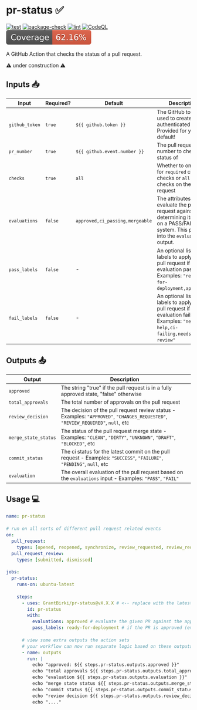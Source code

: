 # pr-status ✅

[![test](https://github.com/GrantBirki/pr-status/actions/workflows/test.yml/badge.svg)](https://github.com/GrantBirki/pr-status/actions/workflows/test.yml)
[![package-check](https://github.com/GrantBirki/pr-status/actions/workflows/package-check.yml/badge.svg)](https://github.com/GrantBirki/pr-status/actions/workflows/package-check.yml)
[![lint](https://github.com/GrantBirki/pr-status/actions/workflows/lint.yml/badge.svg)](https://github.com/GrantBirki/pr-status/actions/workflows/lint.yml)
[![CodeQL](https://github.com/GrantBirki/pr-status/actions/workflows/codeql-analysis.yml/badge.svg)](https://github.com/GrantBirki/pr-status/actions/workflows/codeql-analysis.yml)
[![coverage](./badges/coverage.svg)](./badges/coverage.svg)

A GitHub Action that checks the status of a pull request.

⚠️ under construction ⚠️

## Inputs 📥

| Input | Required? | Default | Description |
| ----- | --------- | ------- | ----------- |
| `github_token` | `true` | `${{ github.token }}` | The GitHub token used to create an authenticated client - Provided for you by default! |
| `pr_number` | `true` | `${{ github.event.number }}` | The pull request number to check the status of |
| `checks` | `true` | `all` | Whether to only look for `required` ci checks or `all` ci checks on the pull request |
| `evaluations` | `false` | `approved,ci_passing,mergeable` | The attributes to evaluate the pull request against when determining its status on a PASS/FAIL system. This plays into the `evaluation` output. |
| `pass_labels` | `false` | - | An optional list of labels to apply to the pull request if the evaluation passes - Examples: `"ready-for-deployment,approved"` |
| `fail_labels` | `false` | - | An optional list of labels to apply to the pull request if the evaluation fails - Examples: `"needs-help,ci-failing,needs-review"` |

## Outputs 📤

| Output | Description |
| ------ | ----------- |
| `approved` | The string "true" if the pull request is in a fully approved state, "false" otherwise |
| `total_approvals` | The total number of approvals on the pull request |
| `review_decision` | The decision of the pull request review status - Examples: `"APPROVED"`, `"CHANGES_REQUESTED"`, `"REVIEW_REQUIRED"`, `null`, etc |
| `merge_state_status` | The status of the pull request merge state - Examples: `"CLEAN"`, `"DIRTY"`, `"UNKNOWN"`, `"DRAFT"`, `"BLOCKED"`, etc |
| `commit_status` | The ci status for the latest commit on the pull request - Examples: `"SUCCESS"`, `"FAILURE"`, `"PENDING"`, `null`, etc |
| `evaluation` | The overall evaluation of the pull request based on the `evaluations` input - Examples: `"PASS"`, `"FAIL"` |

## Usage 💻

```yaml
name: pr-status

# run on all sorts of different pull request related events
on:
  pull_request:
    types: [opened, reopened, synchronize, review_requested, review_request_removed, labeled]
  pull_request_review:
    types: [submitted, dismissed]

jobs:
  pr-status:
    runs-on: ubuntu-latest

    steps:
      - uses: GrantBirki/pr-status@vX.X.X # <-- replace with the latest version
        id: pr-status
        with:
          evaluations: approved # evaluate the given PR against the approved attribute
          pass_labels: ready-for-deployment # if the PR is approved (evaluation passes), apply the ready-for-deployment label
      
      # view some extra outputs the action sets
      # your workflow can now run separate logic based on these outputs
      - name: outputs
        run: |
          echo "approved: ${{ steps.pr-status.outputs.approved }}"
          echo "total approvals ${{ steps.pr-status.outputs.total_approvals }}"
          echo "evaluation ${{ steps.pr-status.outputs.evaluation }}"
          echo "merge state status ${{ steps.pr-status.outputs.merge_state_status }}"
          echo "commit status ${{ steps.pr-status.outputs.commit_status }}"
          echo "review decision ${{ steps.pr-status.outputs.review_decision }}"
          echo "...."
```
